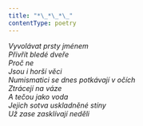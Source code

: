 ```yaml
---
title: "*\_*\_*\_"
contentType: poetry
---
```


<section>

_Vyvolávat prsty jménem  
Přivřít bledé dveře  
Proč ne  
Jsou i horší věci  
Numismatici se dnes potkávají v očích  
Ztrácejí na váze  
A tečou jako voda  
Jejich sotva uskladněné stíny  
Už zase zasklívají neděli_

</section>
